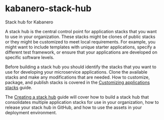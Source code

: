 # kabanero-stack-hub
Stack hub for Kabanero

A stack hub is the central control point for application stacks that you want to use in your organization. These stacks might be clones of public stacks or they might be customized to meet local requirements. For example, you might want to include templates with unique starter applications, specify a different test framework, or ensure that your applications are developed on specific software levels.

Before building a stack hub you should identify the stacks that you want to use for developing your microservice applications. Clone the available stacks and make any modifications that are needed. How to customize, package, and publish stacks is covered in the [Customizing applications stacks](https://kabanero.io/guides/working-with-stacks/) guide.

The [Creating a stack hub](https://kabanero.io/guides/creating-a-stack-hub/) guide will cover how to build a stack hub that consolidates multiple application stacks for use in your organization, how to release your stack hub in GitHub, and how to use the assets in your deployment environment.

